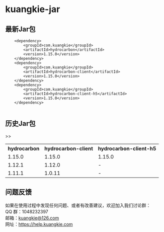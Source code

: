 # kuangkie-jar

## 最新Jar包
```
	<dependency>
		<groupId>com.kuangkie</groupId>
		<artifactId>hydrocarbon</artifactId>
		<version>1.15.0</version>
	</dependency>
	<dependency>
		<groupId>com.kuangkie</groupId>
		<artifactId>hydrocarbon-client</artifactId>
		<version>1.15.0</version>
	</dependency>
	<dependency>
		<groupId>com.kuangkie</groupId>
		<artifactId>hydrocarbon-client-h5</artifactId>
		<version>1.15.0</version>
	</dependency>
	

```
## 历史Jar包
<table>
<tr>
<th>hydrocarbon</th><th>hydrocarbon-client</th><th>hydrocarbon-client-h5</th>
</tr>
<tr><td>1.15.0</td><td>1.15.0</td><td>1.15.0</td></tr>
<tr><td>1.12.1</td><td>1.12.0</td><td>-</td>></tr>
<tr><td>1.11.1</td><td>1.0.11</td><td>-</td>></tr>
</table>

## 问题反馈 
如果在使用过程中发现任何问题、或者有改善建议，欢迎加入我们讨论群：  
QQ 群：1048232397  
邮箱：kuangkie@126.com  
网址：https://help.kuangkie.com  
